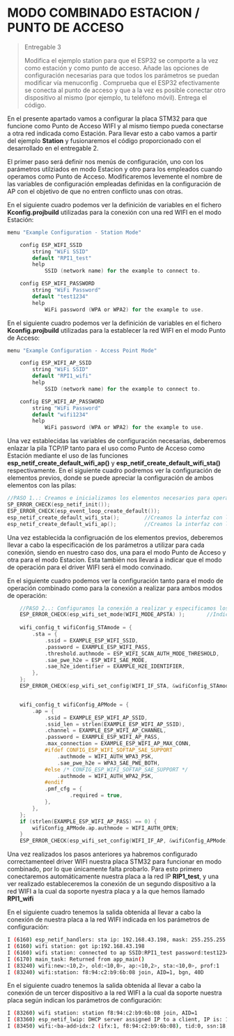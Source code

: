 # MODO COMBINADO ESTACION / PUNTO DE ACCESO

>Entregable 3
>
>Modifica el ejemplo station para que el ESP32 se comporte a la vez como estación y como punto de acceso. Añade las opciones de configuración necesarias para que todos los parámetros se puedan modificar vía menuconfig . Comprueba que el ESP32 efectivamente se conecta al punto de acceso y que a la vez es posible conectar otro dispositivo al mismo (por ejemplo, tu teléfono móvil). Entrega el código.

En el presente apartado vamos a configurar la placa STM32 para que funcione como Punto de Acceso WIFI y al mismo tiempo pueda conectarse a otra red indicada como Estación. Para llevar esto a cabo vamos a partir del ejemplo **Station** y fusionaremos el código proporcionado con el desarrollado en el entregable 2.

El primer paso será definir nos menús de configuración, uno con los parámetros utilziados en modo Estacion y otro para los empleados cuando operamos como Punto de Acceso. Modificaremos levemente el nombre de las variables de configuración empleadas definidas en la configuración de AP con el objetivo de que no entren conflicto unas con otras.

En el siguiente cuadro podemos ver la definición de variables en el fichero **Kconfig.projbuild** utilizadas para la conexión con una red WIFI en el modo Estación:

```C
menu "Example Configuration - Station Mode"

    config ESP_WIFI_SSID
        string "WiFi SSID"
        default "RPI1_test"
        help
            SSID (network name) for the example to connect to.

    config ESP_WIFI_PASSWORD
        string "WiFi Password"
        default "test1234"
        help
            WiFi password (WPA or WPA2) for the example to use.
```

En el siguiente cuadro podemos ver la definición de variables en el fichero **Kconfig.projbuild** utilizadas para la establecer la red WIFI en el modo Punto de Acceso:

```C
menu "Example Configuration - Access Point Mode"

    config ESP_WIFI_AP_SSID
        string "WiFi SSID"
        default "RPI1_wifi"
        help
            SSID (network name) for the example to connect to.

    config ESP_WIFI_AP_PASSWORD
        string "WiFi Password"
        default "wifi1234"
        help
            WiFi password (WPA or WPA2) for the example to use.
```

Una vez establecidas las variables de configuración necesarias, deberemos enlazar la pila TCP/IP tanto para el uso como Punto de Acceso como Estación mediante el uso de las funciones **esp_netif_create_default_wifi_ap()** y **esp_netif_create_default_wifi_sta()** respectivamente. En el siguiente cuadro podremos ver la configuración de elementos previos, donde se puede apreciar la configuración de ambos elementos con las pilas:

```C
//PASO 1..: Creamos e inicializamos los elementos necesarios para operar el WIFI.
SP_ERROR_CHECK(esp_netif_init());
ESP_ERROR_CHECK(esp_event_loop_create_default());
esp_netif_create_default_wifi_sta();        //Creamos la interfaz con la pila TCP/IP para el modo Estacion
esp_netif_create_default_wifi_ap();         //Creamos la interfaz con la pila TCP/IP para el modo Punto de Acceso
```

Una vez establecida la configruación de los elementos previos, deberemos llevar a cabo la especificación de los parámetros a utilizar para cada conexión, siendo en nuestro caso dos, una para el modo Punto de Acceso y otra para el modo Estacion. Esta también nos llevará a indicar que el modo de operación para el driver WIFI será el modo convinado. 

En el siguiente cuadro podemos ver la configuración tanto para el modo de operación combinado como para la conexión a realizar para ambos modos de operación:

```C
    //PASO 2..: Configuramos la conexión a realizar y especificamos los parámetros 
    ESP_ERROR_CHECK(esp_wifi_set_mode(WIFI_MODE_APSTA) );       //Indicamos el modo de conexión combinado
    
    wifi_config_t wifiConfig_STAmode = {
        .sta = {
            .ssid = EXAMPLE_ESP_WIFI_SSID,
            .password = EXAMPLE_ESP_WIFI_PASS,
            .threshold.authmode = ESP_WIFI_SCAN_AUTH_MODE_THRESHOLD,
            .sae_pwe_h2e = ESP_WIFI_SAE_MODE,
            .sae_h2e_identifier = EXAMPLE_H2E_IDENTIFIER,
        },
    };
    ESP_ERROR_CHECK(esp_wifi_set_config(WIFI_IF_STA, &wifiConfig_STAmode) );     //Configuramos el modo Punto de Acceso


    wifi_config_t wifiConfig_APMode = {
        .ap = {
            .ssid = EXAMPLE_ESP_WIFI_AP_SSID,
            .ssid_len = strlen(EXAMPLE_ESP_WIFI_AP_SSID),
            .channel = EXAMPLE_ESP_WIFI_AP_CHANNEL,
            .password = EXAMPLE_ESP_WIFI_AP_PASS,
            .max_connection = EXAMPLE_ESP_WIFI_AP_MAX_CONN,
            #ifdef CONFIG_ESP_WIFI_SOFTAP_SAE_SUPPORT
                .authmode = WIFI_AUTH_WPA3_PSK,
                .sae_pwe_h2e = WPA3_SAE_PWE_BOTH,
            #else /* CONFIG_ESP_WIFI_SOFTAP_SAE_SUPPORT */
                .authmode = WIFI_AUTH_WPA2_PSK,
            #endif
            .pmf_cfg = {
                    .required = true,
            },
        },
    };
    if (strlen(EXAMPLE_ESP_WIFI_AP_PASS) == 0) {
        wifiConfig_APMode.ap.authmode = WIFI_AUTH_OPEN;
    }
    ESP_ERROR_CHECK(esp_wifi_set_config(WIFI_IF_AP, &wifiConfig_APMode) );    //Configuramos el modo Estación
```

Una vez realizados los pasos anteriores ya habremos configurado correctamenteel driver WIFI nuestra placa STM32 para funcionar en modo combinado, por lo que únicamente falta probarlo. Para esto primero conectaremos automáticamente nuestra placa a la red IP **RIP1_test**, y una ver realizado estableceremos la conexión de un segundo dispositivo a la red WIFI a la cual da soporte nyestra placa y a la que hemos llamado **RPI1_wifi**

En el siguiente cuadro tenemos la salida obtenida al llevar a cabo la conexión de nuestra placa a la red WIFI indicada en los parámetros de configuración:
```BASH
I (6160) esp_netif_handlers: sta ip: 192.168.43.198, mask: 255.255.255.0, gw: 192.168.43.1
I (6160) wifi station: got ip:192.168.43.198
I (6160) wifi station: connected to ap SSID:RPI1_test password:test1234
I (6170) main_task: Returned from app_main()
I (83240) wifi:new:<10,2>, old:<10,0>, ap:<10,2>, sta:<10,0>, prof:1
I (83240) wifi:station: f8:94:c2:b9:6b:08 join, AID=1, bgn, 40D
```

En el siguiente cuadro tenemos la salida obtenida al llevar a cabo la conexión de un tercer dispositivo a la red WIFI a la cual da soporte nuestra placa según indican los parámetros de configuración:

```BASH
I (83260) wifi station: station f8:94:c2:b9:6b:08 join, AID=1
I (83360) esp_netif_lwip: DHCP server assigned IP to a client, IP is: 192.168.4.2
I (83450) wifi:<ba-add>idx:2 (ifx:1, f8:94:c2:b9:6b:08), tid:0, ssn:18, winSize:64
```

